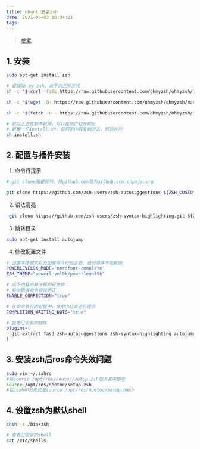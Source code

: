 ```yaml
---
title: ubuntu安装zsh
date: 2021-05-03 16:34:21
tags:
---
```


> [参考](https://github.com/ohmyzsh/ohmyzsh)

## 1. 安装

```bash
sudo apt-get install zsh

# 安装Oh my zsh，以下为三种方式
sh -c "$(curl -fsSL https://raw.githubusercontent.com/ohmyzsh/ohmyzsh/master/tools/install.sh)"

sh -c "$(wget -O- https://raw.githubusercontent.com/ohmyzsh/ohmyzsh/master/tools/install.sh)"

sh -c "$(fetch -o - https://raw.githubusercontent.com/ohmyzsh/ohmyzsh/master/tools/install.sh)"

# 若以上方式都不好用，可以在网页打开网址
# 新建一个install.sh，将网页内容复制进去，然后执行
sh install.sh
```
## 2. 配置与插件安装
1. 命令行提示

```bash
# git clone加速技巧，将github.com改为github.com.cnpmjs.org

git clone https://github.com/zsh-users/zsh-autosuggestions ${ZSH_CUSTOM:-~/.oh-my-zsh/custom}/plugins/zsh-autosuggestions
```
2. 语法高亮

```bash
 git clone https://github.com/zsh-users/zsh-syntax-highlighting.git ${ZSH_CUSTOM:-~/.oh-my-zsh/custom}/plugins/zsh-syntax-highlighting
```

3. 跳转目录

```bash
sudo apt-get install autojump
```

4. 修改配置文件

```bash
# 设置字体模式以及配置命令行的主题，语句顺序不能颠倒
POWERLEVEL9K_MODE='nerdfont-complete'
ZSH_THEME="powerlevel9k/powerlevel9k"

# 以下内容去掉注释即可生效：
# 启动错误命令自动更正
ENABLE_CORRECTION="true"

# 在命令执行的过程中，使用小红点进行提示
COMPLETION_WAITING_DOTS="true"

# 启用已安装的插件
plugins=(
  git extract fasd zsh-autosuggestions zsh-syntax-highlighting autojump
)
```

## 3. 安装zsh后ros命令失效问题

```bash
sudo vim ~/.zshrc
#将source /opt/ros/noetoc/setup.zsh加入其中即可
source /opt/ros/noetoc/setup.zsh
#在bash中的形式是source /opt/ros/noetoc/setup.bash
```

## 4. 设置zsh为默认shell

```bash
chsh -s /bin/zsh

# 查看已安装的shell
cat /etc/shells
```
